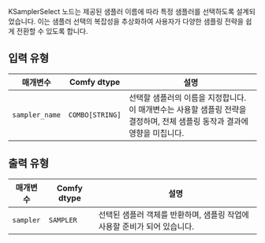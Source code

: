 
KSamplerSelect 노드는 제공된 샘플러 이름에 따라 특정 샘플러를 선택하도록 설계되었습니다. 이는 샘플러 선택의 복잡성을 추상화하여 사용자가 다양한 샘플링 전략을 쉽게 전환할 수 있도록 합니다.
## 입력 유형

| 매개변수         | Comfy dtype | 설명                                                                                      |
|-------------------|-------------|------------------------------------------------------------------------------------------------|
| `sampler_name`    | `COMBO[STRING]` | 선택할 샘플러의 이름을 지정합니다. 이 매개변수는 사용할 샘플링 전략을 결정하며, 전체 샘플링 동작과 결과에 영향을 미칩니다. |

## 출력 유형

| 매개변수   | Comfy dtype | 설명                                                                 |
|-------------|-------------|-----------------------------------------------------------------------------|
| `sampler`   | `SAMPLER`   | 선택된 샘플러 객체를 반환하며, 샘플링 작업에 사용할 준비가 되어 있습니다. |